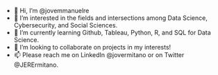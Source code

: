 - 👋 Hi, I’m @jovemmanuelre
- 👀 I’m interested in the fields and intersections among Data Science, Cybersecurity, and Social Sciences.
- 🌱 I’m currently learning Github, Tableau, Python, R, and SQL for Data Science.
- 💞️ I’m looking to collaborate on projects in my interests!
- 📫 Please reach me on LinkedIn @jovermitano or on Twitter @JERErmitano.

<!---
jovemmanuelre/jovemmanuelre is a ✨ special ✨ repository because its `README.md` (this file) appears on your GitHub profile.
You can click the Preview link to take a look at your changes.
--->
